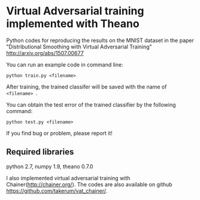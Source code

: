 # Virtual Adversarial training implemented with Theano
Python codes for reproducing the results on the MNIST dataset in the paper "Distributional Smoothing with Virtual Adversarial Training" http://arxiv.org/abs/1507.00677 

You can run an example code in command line:
```
python train.py <filename>
```
After training, the trained classifer will be saved with the name of `<filename> `.

You can obtain the test error of the trained classifier by the following command:
```
python test.py <filename>
```
If you find bug or problem, please report it! 

## Required libraries
python 2.7, numpy 1.9, theano 0.7.0
 

I also implemented virtual adversarial training with Chainer(http://chainer.org/).
The codes are also available on github https://github.com/takerum/vat_chainer/.

